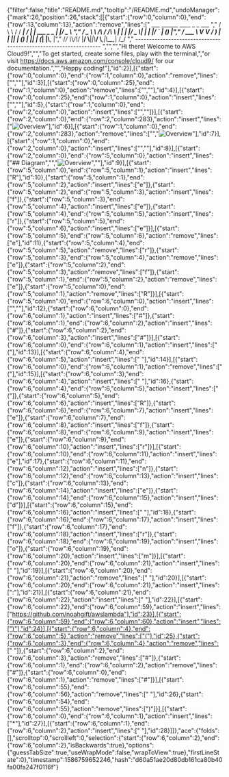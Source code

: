 {"filter":false,"title":"README.md","tooltip":"/README.md","undoManager":{"mark":26,"position":26,"stack":[[{"start":{"row":0,"column":0},"end":{"row":13,"column":13},"action":"remove","lines":["         ___        ______     ____ _                 _  ___  ","        / \\ \\      / / ___|   / ___| | ___  _   _  __| |/ _ \\ ","       / _ \\ \\ /\\ / /\\___ \\  | |   | |/ _ \\| | | |/ _` | (_) |","      / ___ \\ V  V /  ___) | | |___| | (_) | |_| | (_| |\\__, |","     /_/   \\_\\_/\\_/  |____/   \\____|_|\\___/ \\__,_|\\__,_|  /_/ "," ----------------------------------------------------------------- ","","","Hi there! Welcome to AWS Cloud9!","","To get started, create some files, play with the terminal,","or visit https://docs.aws.amazon.com/console/cloud9/ for our documentation.","","Happy coding!"],"id":2}],[{"start":{"row":0,"column":0},"end":{"row":1,"column":0},"action":"remove","lines":["",""],"id":3}],[{"start":{"row":0,"column":25},"end":{"row":1,"column":0},"action":"remove","lines":["",""],"id":4}],[{"start":{"row":0,"column":25},"end":{"row":1,"column":0},"action":"insert","lines":["",""],"id":5},{"start":{"row":1,"column":0},"end":{"row":2,"column":0},"action":"insert","lines":["",""]}],[{"start":{"row":2,"column":0},"end":{"row":2,"column":283},"action":"insert","lines":["![Overview](https://camo.githubusercontent.com/bb29cd924f9eb66730bbf7b0ed069a6ae03d2f1a/68747470733a2f2f757365722d696d616765732e67697468756275736572636f6e74656e742e636f6d2f35383739322f35353335343438332d62616537616638302d353437612d313165392d393930392d6135363231323531303635622e706e67)"],"id":6}],[{"start":{"row":1,"column":0},"end":{"row":2,"column":283},"action":"remove","lines":["","![Overview](https://camo.githubusercontent.com/bb29cd924f9eb66730bbf7b0ed069a6ae03d2f1a/68747470733a2f2f757365722d696d616765732e67697468756275736572636f6e74656e742e636f6d2f35383739322f35353335343438332d62616537616638302d353437612d313165392d393930392d6135363231323531303635622e706e67)"],"id":7}],[{"start":{"row":1,"column":0},"end":{"row":2,"column":0},"action":"insert","lines":["",""],"id":8}],[{"start":{"row":2,"column":0},"end":{"row":5,"column":0},"action":"insert","lines":["## Diagram","","![Overview](https://camo.githubusercontent.com/bb29cd924f9eb66730bbf7b0ed069a6ae03d2f1a/68747470733a2f2f757365722d696d616765732e67697468756275736572636f6e74656e742e636f6d2f35383739322f35353335343438332d62616537616638302d353437612d313165392d393930392d6135363231323531303635622e706e67)",""],"id":9}],[{"start":{"row":5,"column":0},"end":{"row":5,"column":1},"action":"insert","lines":["R"],"id":10},{"start":{"row":5,"column":1},"end":{"row":5,"column":2},"action":"insert","lines":["e"]},{"start":{"row":5,"column":2},"end":{"row":5,"column":3},"action":"insert","lines":["f"]},{"start":{"row":5,"column":3},"end":{"row":5,"column":4},"action":"insert","lines":["e"]},{"start":{"row":5,"column":4},"end":{"row":5,"column":5},"action":"insert","lines":["r"]},{"start":{"row":5,"column":5},"end":{"row":5,"column":6},"action":"insert","lines":["e"]}],[{"start":{"row":5,"column":5},"end":{"row":5,"column":6},"action":"remove","lines":["e"],"id":11},{"start":{"row":5,"column":4},"end":{"row":5,"column":5},"action":"remove","lines":["r"]},{"start":{"row":5,"column":3},"end":{"row":5,"column":4},"action":"remove","lines":["e"]},{"start":{"row":5,"column":2},"end":{"row":5,"column":3},"action":"remove","lines":["f"]},{"start":{"row":5,"column":1},"end":{"row":5,"column":2},"action":"remove","lines":["e"]},{"start":{"row":5,"column":0},"end":{"row":5,"column":1},"action":"remove","lines":["R"]}],[{"start":{"row":5,"column":0},"end":{"row":6,"column":0},"action":"insert","lines":["",""],"id":12},{"start":{"row":6,"column":0},"end":{"row":6,"column":1},"action":"insert","lines":["#"]},{"start":{"row":6,"column":1},"end":{"row":6,"column":2},"action":"insert","lines":["#"]},{"start":{"row":6,"column":2},"end":{"row":6,"column":3},"action":"insert","lines":["#"]}],[{"start":{"row":6,"column":0},"end":{"row":6,"column":1},"action":"insert","lines":["("],"id":13}],[{"start":{"row":6,"column":4},"end":{"row":6,"column":5},"action":"insert","lines":[" "],"id":14}],[{"start":{"row":6,"column":0},"end":{"row":6,"column":1},"action":"remove","lines":["("],"id":15}],[{"start":{"row":6,"column":3},"end":{"row":6,"column":4},"action":"insert","lines":[" "],"id":16},{"start":{"row":6,"column":4},"end":{"row":6,"column":5},"action":"insert","lines":["("]},{"start":{"row":6,"column":5},"end":{"row":6,"column":6},"action":"insert","lines":["R"]},{"start":{"row":6,"column":6},"end":{"row":6,"column":7},"action":"insert","lines":["e"]},{"start":{"row":6,"column":7},"end":{"row":6,"column":8},"action":"insert","lines":["f"]},{"start":{"row":6,"column":8},"end":{"row":6,"column":9},"action":"insert","lines":["e"]},{"start":{"row":6,"column":9},"end":{"row":6,"column":10},"action":"insert","lines":["r"]}],[{"start":{"row":6,"column":10},"end":{"row":6,"column":11},"action":"insert","lines":["e"],"id":17},{"start":{"row":6,"column":11},"end":{"row":6,"column":12},"action":"insert","lines":["n"]},{"start":{"row":6,"column":12},"end":{"row":6,"column":13},"action":"insert","lines":["c"]},{"start":{"row":6,"column":13},"end":{"row":6,"column":14},"action":"insert","lines":["e"]},{"start":{"row":6,"column":14},"end":{"row":6,"column":15},"action":"insert","lines":["d"]}],[{"start":{"row":6,"column":15},"end":{"row":6,"column":16},"action":"insert","lines":[" "],"id":18},{"start":{"row":6,"column":16},"end":{"row":6,"column":17},"action":"insert","lines":["f"]},{"start":{"row":6,"column":17},"end":{"row":6,"column":18},"action":"insert","lines":["r"]},{"start":{"row":6,"column":18},"end":{"row":6,"column":19},"action":"insert","lines":["o"]},{"start":{"row":6,"column":19},"end":{"row":6,"column":20},"action":"insert","lines":["m"]}],[{"start":{"row":6,"column":20},"end":{"row":6,"column":21},"action":"insert","lines":[" "],"id":19}],[{"start":{"row":6,"column":20},"end":{"row":6,"column":21},"action":"remove","lines":[" "],"id":20}],[{"start":{"row":6,"column":20},"end":{"row":6,"column":21},"action":"insert","lines":[":"],"id":21}],[{"start":{"row":6,"column":21},"end":{"row":6,"column":22},"action":"insert","lines":[" "],"id":22}],[{"start":{"row":6,"column":22},"end":{"row":6,"column":59},"action":"insert","lines":["https://github.com/noahgift/awslambda"],"id":23}],[{"start":{"row":6,"column":59},"end":{"row":6,"column":60},"action":"insert","lines":[")"],"id":24}],[{"start":{"row":6,"column":4},"end":{"row":6,"column":5},"action":"remove","lines":["("],"id":25},{"start":{"row":6,"column":3},"end":{"row":6,"column":4},"action":"remove","lines":[" "]},{"start":{"row":6,"column":2},"end":{"row":6,"column":3},"action":"remove","lines":["#"]},{"start":{"row":6,"column":1},"end":{"row":6,"column":2},"action":"remove","lines":["#"]},{"start":{"row":6,"column":0},"end":{"row":6,"column":1},"action":"remove","lines":["#"]}],[{"start":{"row":6,"column":55},"end":{"row":6,"column":56},"action":"remove","lines":[" "],"id":26},{"start":{"row":6,"column":54},"end":{"row":6,"column":55},"action":"remove","lines":[")"]}],[{"start":{"row":6,"column":0},"end":{"row":6,"column":1},"action":"insert","lines":["*"],"id":27}],[{"start":{"row":6,"column":1},"end":{"row":6,"column":2},"action":"insert","lines":[" "],"id":28}]]},"ace":{"folds":[],"scrolltop":0,"scrollleft":0,"selection":{"start":{"row":6,"column":2},"end":{"row":6,"column":2},"isBackwards":true},"options":{"guessTabSize":true,"useWrapMode":false,"wrapToView":true},"firstLineState":0},"timestamp":1586759652246,"hash":"d60a51ae20d80db161ca80b40fa00fa247f0116f"}